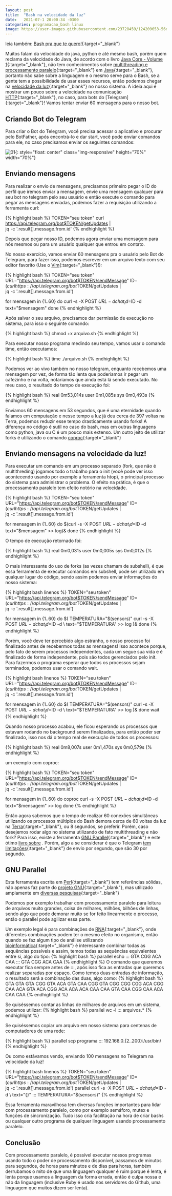 ```yaml
---
layout: post
title:  "Bash na velocidade da luz"
date:   2021-07-1 20:00:34 -0300
categories: programacao_bash linux
image: https://user-images.githubusercontent.com/23728459/124209653-56d04d80-dac0-11eb-9e10-6e1b87d8a2e2.jpg
---
```


leia também: [Bash pra que te quero!]{:target="\_blank"}

Muitos falam da velocidade do java, python e até mesmo bash, porém
quem reclama da velocidade do Java, de acordo com o livro 
[Java Core - Volume 1]{:target="\_blank"}, não tem conhecimentos sobre
[multithreading e processamento paralelo]{:target="\_blank"} em [Java]{:target="\_blank"}, portanto não sabe 
sobre a linguagem e o mesmo serve para o Bash, se a gente tem a possibilidade de usar esses recursos,
então podemos chegar na [velocidade da luz]{:target="\_blank"} no nosso sistema. A ideia aqui é mostrar um 
pouco sobre a velocidade na comunicação [HTTP]{:target="\_blank"}, no caso, para bots do
[Telegram]{:target="\_blank"}! Vamos tentar enviar 60 mensagens para o nosso bot.


<h2>Criando Bot do Telegram</h2>

Para criar o Bot do Telegram, você precisa acessar o aplicativo e procurar
pelo BotFather, após encontrá-lo e dar start, você pode enviar comandos para ele,
no caso precisamos enviar os seguintes comandos:


![01](https://user-images.githubusercontent.com/23728459/124205959-c04c5e00-dab8-11eb-9666-4fde86676d8a.png){: style="float: center" class="img-responsive" height="70%" width="70%"}


<h2>Enviando mensagens</h2>

Para realizar o envio de mensagens, precisamos primeiro pegar o ID do perfil
que iremos enviar a mensagem, envie uma mensagem qualquer para seu bot no
telegram pelo seu usuário e então execute o comando para pegar as mensagens
enviadas, podemos fazer a requisição utilizando a ferramenta curl:

{% highlight bash %}
TOKEN="seu token"
curl https://api.telegram.org/bot$TOKEN/getUpdates | \
jq -c '.result[].message.from.id'
{% endhighlight %}

Depois que pegar nosso ID, podemos agora enviar uma mensagem para nós mesmos ou
para um usuário qualquer que entrou em contato.

No nosso exercício, vamos enviar 60 mensagens pra o usuário pelo Bot do
Telegram, para fazer isso, podemos escrever em um arquivo texto com seu editor
favorito (Use o [Vim]{:target="\_blank"}!):

{% highlight bash %}
TOKEN="seu token"
URL="https://api.telegram.org/bot$TOKEN/sendMessage"
ID=$(curl https://api.telegram.org/bot$TOKEN/getUpdates | \
jq -c '.result[].message.from.id')

for mensagem in {1..60}
do
    curl -s -X POST $URL -d chat_id=$ID -d text="$mensagem"
done
{% endhighlight %}

Após salvar o seu arquivo, precisamos dar permissão de execução no sistema, para
isso o seguinte comando:

{% highlight bash %}
chmod +x arquivo.sh
{% endhighlight %}

Para executar nosso programa medindo seu tempo, vamos usar o comando time, então executamos:

{% highlight bash %}
time ./arquivo.sh
{% endhighlight %}

Podemos ver ao vivo também no nosso telegram, enquanto recebemos uma mensagem por vez,
de forma tão lenta que poderíamos ir pegar um cafezinho e na volta,
notaríamos que ainda está lá sendo executado. No meu caso, o resultado
do tempo de execução foi:

{% highlight bash %}
real	0m53,014s
user	0m1,085s
sys	0m0,493s
{% endhighlight %}

Enviamos 60 mensagens em 53 segundos, que é uma eternidade quando
falamos em computação e nesse tempo a luz já deu cerca de 397 voltas na Terra,
podemos reduzir esse tempo drasticamente usando forks! A diferença
no código é sutil no caso do bash, mas em outras linguagens como python, java ou
C é um pouco mais extenso. Um outro jeito de utilizar forks é utilizando o comando [coproc]{:target="\_blank"}

<h2>Enviando mensagens na velocidade da luz!</h2>

Para executar um comando em um processo separado (fork, que não é multithreding) jogamos todo o
trabalho para o init (você pode ver isso acontecendo usando por exemplo a ferramenta htop),
o principal processo do sistema para administrar o problema. O efeito na prática, é que o
processamento paralelo tem efeito notório na velocidade.

{% highlight bash %}
TOKEN="seu token"
URL="https://api.telegram.org/bot$TOKEN/sendMessage"
ID=$(curl https://api.telegram.org/bot$TOKEN/getUpdates | \
jq -c '.result[].message.from.id')

for mensagem in {1..60}
do
    $(curl -s -X POST $URL -d chat_id=$ID -d text="$mensagem" >> log)&
done
{% endhighlight %}

O tempo de execução retornado foi:

{% highlight bash %}
real	0m0,031s
user	0m0,005s
sys	0m0,012s
{% endhighlight %}

O mais interessante do uso de forks (as vezes chamam de subshell), é que essa ferramenta de executar comandos em
subshell, pode ser utilizado em qualquer lugar do código, sendo assim podemos enviar informações do nosso sistema:

{% highlight bash linenos %}
TOKEN="seu token"
URL="https://api.telegram.org/bot$TOKEN/sendMessage"
ID=$(curl https://api.telegram.org/bot$TOKEN/getUpdates | \
jq -c '.result[].message.from.id')

for mensagem in {1..60}
do
    $(
        TEMPERATURA="$(sensors)"
        curl -s -X POST $URL -d chat_id=$ID -d \ 
        text="$TEMPERATURA" >> log
    )&
done
{% endhighlight %}

Porém, você deve ter percebido algo estranho, o nosso processo foi finalizado antes de recebermos todas as mensagens!
Isso acontece porque, pelo fato de serem processos independentes, cada um segue sua vida e é finalizado de forma
independente, pois são todos gerenciados pelo init. Para fazermos o programa esperar que todos os processos sejam
terminados, podemos usar o comando wait.

{% highlight bash linenos %}
TOKEN="seu token"
URL="https://api.telegram.org/bot$TOKEN/sendMessage"
ID=$(curl https://api.telegram.org/bot$TOKEN/getUpdates | \
jq -c '.result[].message.from.id')

for mensagem in {1..60}
do
    $(
        TEMPERATURA="$(sensors)"
        curl -s -X POST $URL -d chat_id=$ID -d \ 
        text="$TEMPERATURA" >> log
    )&
done
wait
{% endhighlight %}

Quando nosso processo acabou, ele ficou esperando os processos que estavam rodando no background serem finalizados, para
então poder ser finalizado, isso nos dá o tempo real de execução de todos os processos:

{% highlight bash %}
real	0m8,007s
user	0m1,470s
sys	0m0,579s
{% endhighlight %}

um exemplo com coproc:

{% highlight bash %}
TOKEN="seu token"
URL="https://api.telegram.org/bot$TOKEN/sendMessage"
ID=$(curl https://api.telegram.org/bot$TOKEN/getUpdates | \
jq -c '.result[].message.from.id')

for mensagem in {1..60}
do
    coproc curl -s -X POST $URL -d chat_id=$ID -d text="$mensagem" >> log
done
{% endhighlight %}

Então agora sabemos que o tempo de realizar 60 conexões simultâneas utilizando os processos múltiplos do Bash demora
cerca de 60 voltas da luz na [Terra]{:target="\_blank"}, ou 8 segundos, se preferir. Porém, caso desejemos rodar algo no sistema utilizando
de fato multithreading e não fork? Para isso, existe a ferramenta [GNU Parallel]{:target="\_blank"} e 
este ótimo [livro sobre] .
Porém, algo a se considerar é que o Telegram [tem limitações]{:target="\_blank"} de envio por segundo, 
que são 30 por segundo.

<h2>GNU Parallel</h2>

Esta ferramenta escrita em [Perl]{:target="\_blank"} tem referências sólidas, não apenas faz parte
do [projeto GNU]{:target="\_blank"}, mas utilizado amplamente em [diversas pesquisas]{:target="\_blank"}

Podemos por exemplo trabalhar com processamento paralelo para leitura de arquivos muito grandes, coisa de milhares,
milhões, bilhões de linhas, sendo algo que pode demorar muito se for feito linearmente o processo, então o parallel
pode agilizar essa parte.

Um exemplo legal é para combinações de [RNA]{:target="\_blank"}, onde diferentes combinações podem ter o mesmo efeito no organismo,
então quando se faz algum tipo de análise utilizando [bioinformática]{:target="\_blank"} é interessante combinar todas as sequências
possíveis e assim, temos todas as sequências equivalentes entre si, algo do tipo:
{% highlight bash %}
parallel echo ::: GTA CGG ACA CAA  ::: GTA CGG ACA CAA
{% endhighlight %}
O comando que queremos executar fica sempre antes de :::, após isso fica as entradas que queremos realizar
separadas por espaço. Como temos duas entradas de informação, o resultado será a combinação das duas, algo como:
{% highlight bash %}
GTA GTA
GTA CGG
GTA ACA
GTA CAA
CGG GTA
CGG CGG
CGG ACA
CGG CAA
ACA GTA
ACA CGG
ACA ACA
ACA CAA
CAA GTA
CAA CGG
CAA ACA
CAA CAA
{% endhighlight %}

Se quiséssemos contar as linhas de milhares de arquivos em um sistema, podemos utilizar:
{% highlight bash %}
parallel wc -l ::: arquivos.*
{% endhighlight %}

Se quiséssemos copiar um arquivo em nosso sistema para centenas de computadores de uma rede:

{% highlight bash %}
parallel scp programa ::: 192.168.0.{2..200}:/usr/bin/
{% endhighlight %}

Ou como estávamos vendo, enviando 100 mensagens no Telegram na velocidade da luz!


{% highlight bash linenos %}
TOKEN="seu token"
URL="https://api.telegram.org/bot$TOKEN/sendMessage"
ID=$(curl https://api.telegram.org/bot$TOKEN/getUpdates | \
jq -c '.result[].message.from.id')
parallel curl -s -X POST $URL -d chat_id=$ID -d \ 
           text="{}" ::: TEMPERATURA="$(sensors)"
{% endhighlight %}

Essa ferramenta maravilhosa tem diversas funções importantes para lidar com processamento paralelo, como por exemplo
semáforo, mutex e funções de sincronização. Tudo isso cria facilitação na hora de criar bashs ou qualquer outro programa
de qualquer linguagem usando processamento paralelo.

<h2>Conclusão</h2>

Com processamento paralelo, é possível executar nossos programas usando todo o poder de processamento disponível,
passamos de minutos para segundos, de horas para minutos e de dias para horas, também derrubamos o mito de que uma
linguagem qualquer é ruim porque é lenta, é lenta porque usamos a linguagem da forma errada, então é culpa nossa e não
da linguagem (inclusive Ruby é usado nos servidores do Github, uma linguagem que muitos dizem ser lenta).


[Bash pra que te quero!]: https://lcsvillela.github.io/bash-pra-que-te-quero.html
[Java Core - Volume 1]: https://blogs.oracle.com/javamagazine/core-java-11th-ed-volumes-1-and-2
[multithreading e processamento paralelo]: https://www.linuxjournal.com/article/1363
[Java]: https://pt.wikipedia.org/wiki/Java_(linguagem_de_programa%C3%A7%C3%A3o)
[velocidade da luz]: https://pt.wikipedia.org/wiki/Velocidade_da_luz
[HTTP]: https://pt.wikipedia.org/wiki/Hypertext_Transfer_Protocol
[Vim]: https://pt.wikipedia.org/wiki/Vim
[coproc]: https://www.gnu.org/software/bash/manual/html_node/Coprocesses.html
[Terra]: https://pt.wikipedia.org/wiki/Terra
[GNU Parallel]: https://www.gnu.org/software/parallel/
[livro sobre]: https://zenodo.org/record/1146014
[tem limitações]: https://hackernoon.com/experiences-building-a-high-performance-telegram-bot-1e6bb70dcaac
[diversas pesquisas]: https://www.sciencedirect.com/science/article/pii/S1476927117305753
[RNA]: https://pt.wikipedia.org/wiki/%C3%81cido_ribonucleico
[bioinformática]: https://www.ufrgs.br/bioinfo/o-que-e-bioinformatica/
[Perl]: https://pt.wikipedia.org/wiki/Perl
[Projeto GNU]: https://www.gnu.org/gnu/gnu.html
